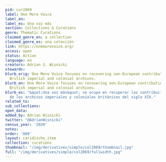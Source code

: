 ```yaml
---
pid: cur2069
label: One More Voice
label_en:
label_es: Una voz más
section: Collections & Curations
genre: Thematic Curations
claimed_genre_en: a collection
claimed_genre_es: una colección
link: https://onemorevoice.org/
access: open
status: Active
language: en
creators: Adrian S. Wisnicki
stewards:
blurb_orig: One More Voice focuses on recovering non-European contributions from nineteenth-century
  British imperial and colonial archives.
blurb_en: One More Voice focuses on recovering non-European contributions from nineteenth-century
  British imperial and colonial archives.
blurb_es: "&quot;Una voz más&quot; se ocupa en recuperar las contribuciones no-europeas
  de los archivos imperiales y coloniales británicos del siglo XIX."
related_to:
sub_collections:
open_data:
added_by: Adrian Wisnicki
twitter: "@AdrianWisnicki"
census_year: '2020'
notes:
order: '069'
layout: caridischo_item
collection: curations
thumbnail: "/img/derivatives/simple/col2069/thumbnail.jpg"
full: "/img/derivatives/simple/col2069/fullwidth.jpg"
---
```


